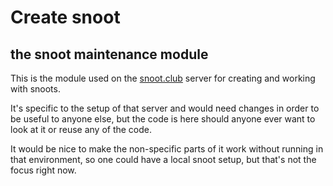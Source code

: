 # Create snoot
## the snoot maintenance module

This is the module used on the [snoot.club](https://snoot.club) server for creating and working with snoots. 

It's specific to the setup of that server and would need changes in order to be useful to anyone else, but the code is here should anyone ever want to look at it or reuse any of the code.

It would be nice to make the non-specific parts of it work without running in that environment, so one could have a local snoot setup, but that's not the focus right now.
